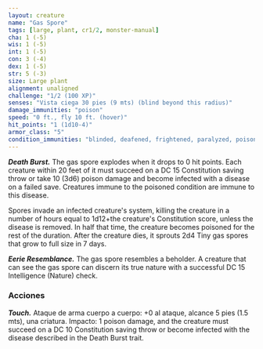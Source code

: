 ```yaml
---
layout: creature
name: "Gas Spore"
tags: [large, plant, cr1/2, monster-manual]
cha: 1 (-5)
wis: 1 (-5)
int: 1 (-5)
con: 3 (-4)
dex: 1 (-5)
str: 5 (-3)
size: Large plant
alignment: unaligned
challenge: "1/2 (100 XP)"
senses: "Vista ciega 30 pies (9 mts) (blind beyond this radius)"
damage_immunities: "poison"
speed: "0 ft., fly 10 ft. (hover)"
hit_points: "1 (1d10-4)"
armor_class: "5"
condition_immunities: "blinded, deafened, frightened, paralyzed, poisoned, prone"
---
```


***Death Burst.*** The gas spore explodes when it drops to 0 hit points. Each creature within 20 feet of it must succeed on a DC 15 Constitution saving throw or take 10 (3d6) poison damage and become infected with a disease on a failed save. Creatures immune to the poisoned condition are immune to this disease.

Spores invade an infected creature's system, killing the creature in a number of hours equal to 1d12+the creature's Constitution score, unless the disease is removed. In half that time, the creature becomes poisoned for the rest of the duration. After the creature dies, it sprouts 2d4 Tiny gas spores that grow to full size in 7 days.

***Eerie Resemblance.*** The gas spore resembles a beholder. A creature that can see the gas spore can discern its true nature with a successful DC 15 Intelligence (Nature) check.

### Acciones

***Touch.*** Ataque de arma cuerpo a cuerpo: +0 al ataque, alcance 5 pies (1.5 mts), una criatura. Impacto: 1 poison damage, and the creature must succeed on a DC 10 Constitution saving throw or become infected with the disease described in the Death Burst trait.